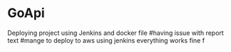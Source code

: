 # GoApi
Deploying project using Jenkins and docker file
#having issue with report text
#mange to deploy to aws using jenkins
everything works fine  f
